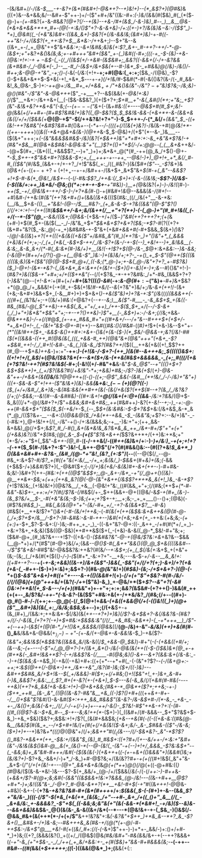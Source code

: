 -(&/&#+/_/-/(&-$___-+-&?+(&*(#&#+!-@&*+?--+)&!+)--(*_&$?+)(@_#&)&(((+)&--&+&&;&/--&#_+-_$"++-)+/-($"+#+/&"((&:-#+:_(-)&/(&_&(#($&)_#(_(*($-@-)+_-(+_-#&?(_+_-&-#&*&?(@+?(/--+(&)--+&-/_#_+(_&$_/-&-)&)_#--_)__&__@&-(*&+&*&&+*+*_#+-(@(-+:&/()$"+?-&_-&+&)-/+:((_+-)+?_/&(&)&$-$&:-/($$"_)-*+)_@&#((_-(+&"&)&#+:((&&_&+)-$&?(+(/_&-&&!&;_(&#+)&)-*+_-#((-++"&!-/+/(&$?(+_++:&?+$__&*&:-/_++&+;_)_--$+"&--&((&+_+-/_+_@&"++$"&+_&&:+;-&+!&#&;&)&(+:$?_&+-_#-++?-++/-*-@-(&$+;+"+_&?_+&(_)&*(_&;&;+-+#+++"&#_+($&"_+-(_)&#((-#+;(((-+_-$-(&)-+&-(@&:+!+:-$++-$&$-(_-(/_/((&$(_+/-+&#-(&$&#+;_&&?((-&&+(/-/+-&?&&(&+#&#-/_/-@&*(-_)--__-#_/-(&$+/_&+$&(+--#-)&*_$-_+#&*&*_)_@(/&)-/_&()_/-#_++;_&-@_@-_+"&"_-+;()-(-*&(-(_/&:_(+!+__-+;+#(@&:(_+:+;__($&_-/(@&)_-$?()-$+&&+&*+$-$+&(-+!_+&*_$_---_+-_+)(/+!&/_#-$&#(*-#(-&(()&?(&-/(-_#_&&-&!_&_@&-_$-)+:-*++_@+:_/&__#+_+/+&&$_++/$"+&()&(&"-*_/&"$?-+$"&)$?&;-/&;&)-@()(#&"-/$"&"-&-@&+++_($"_-+___+?--&$(&&(+_-@&!+:&)(/(_$"__+&+:-/&++&+(__(-($&-&$&?_)(+($+?+;_$+#__+"-&(_&#()(*+;+"&;_+$?(_&"-_&!&+&?+*&+&"(-&;(--(+$---($"&_+(-(&_+#&:((+----@&$+#(#_$+;&!-@(_&&(*+_(/++_#+-(#+#$?&#&!+)&?((_@-$&?($_$_$&!&-&&-(+&+*+-&-(&&+&(&((/+/+/($&&(*+__@(@-+$"-$(/++&?&!+?+"-)-$_$+++_-/-_(*_&(/__+*(&&"_$_-((+(&!-++?&#&"(+&#$?&#+#(*()&_+--_(_-*+--/-((((+(/((&(+)&?_/-/&(&-+#(@_(&!+*-((++_-+_++_+)((_&((-*&+_@_&+&(&-)(@++_&-$_$-@&)+/(+$"(*--&-_)&___--($(&+"+++;+*_(-(&"&&&$&#&$-/&)_(&?(+_$&++)&"+*+#+:+:-&_+&"&*$?&!-+(#&"+$&__#(@&+&$_#&!-&_@&:&"+"(__)$?+(()+"+$(/-/+:_@_@_--(_(__&+&*++&/--(@+$(#+_-(&*(((_+&&$$?_--)+"_)+)+;&*&+_@(*(#_-++(@_&_/+$()-@+_-*-$_$++-+$"&&+#+?($&&-$+;+_(__+++-+--++_--@&!-)+)_@+!+_+*_&(/_#-#_(($&"(#_/&$_(&&+-+/+-+?_/+!$"&$(_+:_/((_#&?-)(&($_#+($"--_-$?&_+)&(_@&+(_+-((+$-++?+(+!+_+$--+-+/&#++-/(&+$+_&*$"&+_$(#-+(_&"--&&$?+!+$-#-&(*_@&!_/&$+_--(-(/-#&:_$$?_/++&:(/_$+)+:(-&-((&!&;__-$$?-)(/&$-(-$((&/+:++_)&*&/-@&;()(*+:+*-+-$+-__+"_#&)_)-)__+(_@&(&?(_+)-)-/&!(_(#-)_-++($_-+/_@&!&+-++/-$-)-/+?+&(#-_()-+(#&#+!_&_@--&&&(_&-/(#+!--+#_)&#-/++&:(#_(&"(++?&+_#_+()+_(&&(_(&+&_((($(#&:_((/_/&(+"__-&-*&:(__/&__$+*_&-(()__+"_&&!_-(@_--/_$___#&?-_(+_&-&-$-_+?&((&&"(@_-$"$?()(/(/+:+:+!--(++$($(#_(__&$&*+/-&+;&/(&+*(/__+"+?(*+)-(-(_@-)+"(#_#+!&((_(-+/(--*-($"(@_-__-&&/((_&+;(@&_&*-(+$&-+/+/($_$-)$"&#(++?+++?+;(_+_(_&(+#-)+$(#_$+-(&($(__-_/-/&"&_+$+"_$&*&+$?+&+?($&;-*$?-#_($?((+?+$(&+#+"&?($_-&:_@(-+_+)&#&#&-+-$"&+(+&#_+&&+#(-_#+$&&_$(&+)_(_)&?-/_@_/_-&((&_)+*+?(++(((+&(&(_(+&($"+/&#&_&"(#_)(*+?&-_)+"()&"+*_(_&&&(+&)&(+(+;+;-/_(+_(*&(_-&$+$-++/_/&-$?+(_&-/-+-*_$(--)_+&!+--)+_&!&&__(-&:&;_&-&_&+/(*-#(_&:&*(#-)&/+)+__(&!(-+!$?+$(@-/&-_$_@+:&*+&&:-_-)&-_&&;(_-&(@+(_#_++/+$(/$?()-@-+(__@&-$"_)&:-)+(&)&/+;+?-_-+()_+_$-_$"(@++($(((&((((&;&)(_&+($&"(@(@-$_$+#_@+/_((-&;(*_@-)+;+-&(_@-/&"+?+?_+-#$?&)($_)-@+!-(&*-*&?-(_(&+&*_&+:&*+(+(&!+-($+)(*_)+-&)(*-)+;&--#_)()&"+!-)-(_#&?+)&(($&-+"+#+;+/+(($+*&"(_--(/(+$?&_-*-++?&#&:_/+*-#&_(&&$+?+?(*-)&*&"(@-_-_(_+!-&+:_+(#+(+/+__#+(&?(((_()-&_#(-+:_&-@(#_$+:-($"&)+___-#+)_&+$&?+*(@_@_/+_&&&!+(-*(#_+-$&(+!&!_#-*&/(_-_-&_(+?&"+)&/+;_/_&-_&+(++!_/-(&+(+&;-&+#+)&&+$+_(-&__#+)+)+$+&+(_)-+&*(*$"&)+)+?&-+:$"(/&_(((*((&&_&++(-(((#_+(_(*&?&/+;-+((&/+)_#&:(+_@&?+(-*-+--&;_)__&($"-#___-_-&_&$+$_+(&((-#&_(#&/-@(_$"++&)-++_&$(_&_+"+/_++)_/++-$($_$+_+/(*--_/-$-&+(_/_)+"+)&*&"+$&"+"+;-+--+?()+*&)-)$"+__(-_&$+)+:-/-&+;(/_/&;+&&_-@&*++&)-/-+(/(#_@_$_(+-++_#&&_#+"+((#+&+/---/+"&--#+++$+(+$+/-*+_&*()+!-_(_-(&!+"&$-@+-_#(++)-$-$&#((_#&:()(/_#&#-((#_)+!_$+(+&-)&--$+"+*-$(*$"((&!_#++($+_-&&$-&()_++#+:+&+-()&(+(&-($-)(*_$&/-@&_&-+;&?(/&!-#_#($(*((&&&-((++_#(@&(&(_(((_+&&-#_++)(@&"&+(@&"+++"(+&+_-$?+$&#_++!-/_/_#+!(-&#-_-&_(_)(&-&_/$?(*_#&?++_/($((__++&(+&((+!_$$?++(#_@--+$+_&)++&_-)+:+"-__++:_)-(+!(&-/-$+?-(++_)(&(#--&+++&;_$((((()&$+:((+!+!+/(_&$_/+(_@&/($&?&*(+--&*($+/&-(*+&(#&$+&&&&&_-_(+;_#(((/(+&(+?$?&!-++?(#$?&!&$(_-#+;(-&!((+/-#&"+&__&-&"_$-&_@$"--+"((()+$+?&$+$&*+)+_(_+/$?(&&?_#(/+_&!&"-*+;+&&)+#&;-/$?-)&(+$_/(*_+_)-@&-&"++-/_+&&+(&__(()&/__&?_@_@+_+*+*_((-()-_((+;-@$"_&&(-(&#__(*+!&/_/-/-/&)+"&"+)(((+-$&-&-$"+!++-($"&!_&+)(&_)-&&__(_&+_&:_$(--(+)(@$?((-__)($_(+/+/&#_/_&+)&;-&(#&:&&(*+#++(&(-(&(/+&($$?(*+$_$(#--+?(&_/_/&?&?(/+;(/-$_&&;--&!(#--&-&#_#&)_-((_#+:_&+!+__@(/(&+(+:_@+(_(&&__-/&:+?&*&/(@+$-&_&(((/+*-@(/&#+?+/$"+*&&&;&#+&+#&;_++*(#&#++_)_-&?(+-*&!--+;-)_-+:-@-++*(#_-&&+$+"($&*($_$(-+*&/_+-$_(--_$_$+(&:&#&:-$-$+?&$_+&:(/&+&$_&-*_&(*_@_/(($?&*+-__--_&+:()(@&&_@($_/+&(*+-+&&_-$_-(&&"&;+*$?+:--&/+)&"-_-(-#&:+)_@+!&!++(/(_-/&"-+()-/+:&(&&&;&;-+__-)&:+"+;(++_&&-&+&&)_@(/+$+;&_$?_#_/-#()_&+(&*&!&_&?&*&_&_++_/&*-#+/$"+"+(+"(/+&&)&?_/_/&"+$(#&;(@(_&-_$__-(+(__$"$?&+&++(_$$?&++*+/(++)&:+*&;+"(*-$_/+:+"_$+(_$&"-*&++-(@_#-*(__(-/-++&(/-((#_++(&)_&+/+:-)-*_)+/&:_)_-+(+;+!+?-(-*+*($_$(#-/(&+?+:$"-)&!-(_&++-@$"(/+?(#(#&&()&:--(#(($?+$&!_$_&+*_)()(&&+&#+#+-&?&-_(&#_/(@-*+"&!_(&?_(+:$"_/(--__((--@($(/_--@-#&_+:&+$?-#_/$?_+(#((+"&(+:&/__-/+_+;&(&/_)-$&&+_(#+_&)+(&;(-_&&(+$&$-/+)_&&#_/$?+)(_-@&#($+;(*-/(/+)&_(+&/_-&(&)_#+-&+_(++-*-)-#+#&-&;&!-)&#+?(++*_-(#&:+(+_+((@$"&$_$+;_@-_&+-/&*_-+"(/_@++()((&)-@__+*&*-$&;+_(++;(+_+&___&?(@(_-@-(&"+&++(/&$$?+*+*&_&(+!_)&_-&-*$?(*+!$?&)&;_(+!&)&!+)(@&?&__/_+&__(-@&!+"&:_((#(&&_+"+;(/(#&;(*+$_+(*-#-&&"-_&)_$+-_++:+/+?(#(/$?&-(/_#&$(/+-_$++(&&+-@+((@&/-&_$-+(#+_(&-)-(&_$?&/+__$-_-#(+&"&(&;-$-)&;(++;+?_$+-+;__+;&;-_+_+___()--()+;(@&)(-(#$?&_(#&$_)-__#&(_&(&(@+"+"-(&/-#+_+/_-+?-&(&&*$?__-#-&_)(#&$(+__++&!$?+"()_&+(-#-(&/+!++&;-_(_-#(&(+(++(&$&:&+&++&(@(#-@-(_/+;$?+$+/&__/-$+?-)_#-*&#&:-&-#-++--)&#(+(+&;+&+(+_-*++&:(_+_&;&;-*(+_(+:_)+*-$+_$?-$-&+:(/-)&;-#++_+_-_)_-((-&+"&?-@+:((-_&++_-/+#(#(*+/_+_)-+&:+?&+_+&;&)($&((@-$&)(*+#+*&$($+(_-(+&)-&-&((_@-*_$&!-#+"&;+;($&#-@+_(#_)&?&+--+!$?-(($+$&-()-_($&#&?&"-@-+(@&/$?&:+&_+&?&--$&&(__@-*+)+/(*(#$"(#-@+)&(_/+;_(&_&--@()___$-#(_&++"&&()(@_@_$+&((((&_&#---/$"$"&+&!-#_#$"&!-@&$&?&:++&?(#(&_/--+:&$+;(+_(_$(/&(+:_&+$_+(+&"+(&;-(&;_(_/+&(#(*($((_)-/-)-(_$(#+*_-&:+?+"-__+&;---&-$-*+/-&--__&_&!+:((+#+-+?-*--+__(-*+-&;+&&)((&-+)_/&+(&$"-)&&(_-$&"(_+/(/+?(_+;_)_-_&+)_/+?(+&(_+&-(_-#+*+-($-)+)+:&)+;&$+?-)(#&-_@(_&"&!+)(#_$&)-(&;-/+$+&+?-)(@-(-*_+()_$-&$"&+&*+)+#((+"+----*&-+(()(&&#+!_(+)-*(/+(+"$"+$&?-#(#-/&/-_(/(/(@&)(+_$(@$"+++*&/+(&?_(-/+_+($"&)-&_)_+-@&/+*($+_$?--&"+?(-&#()&:+!+*&!(+_$-&---/+(+)(#_&&"+)+-+"+;+:+;&*&?(*&$&#-(+?++()-)&&(#_++(+(+--_&/$?&/-_++-*(_-&_-&?_-(&($$"+#&:+&(+-/+*&/&?_/(#&;(/+--((#+)-@_#()-#-/-/(++;+--@_@(-(/_$(@+!+_&_&*-(+&((_+&&_@(/+(-(()&!((_)+)(@+($"__&#+)&)(&(_+:_/&/&;&$&;&*+--)+;(/(+&__$+-+(&_(#+)_/(&&:+;++&:&*-$(/&)(&(*++--+?+)+)&)(/$?-&+$&_+?-&(/_&&?_&_-(#&?+/(/-/-&(&_(+?+?(-+)+$+#&:+$&$&:&"(/(/__+&_#&;-&&*+)-(_-+*+++__)_/$"-+(--++)-*(*&$(+(@(#-*_/+!()&*_&&$&/(@&*&((/__(@-/&)+-&"-*&/&)(++)+&(#(#-*()_&__&/&&+&-@&&(+_$_)_/-)-+$"-(_+-_&/(+-@&+-&-&&!&-_$_)-+&($?-*(&&"+;_&&!&$(*&$&?&((&&_&_&/(*&-&((/_$_+&&-@_$&)_)-#+"(*-(-(+&&((_+#_/+;(&--&;-(+--_--(-$"+/_@_@+?-)+/(&+_&*()-/&(-@&(&(++((-$-_()_$&)&*(@_+-+(#+*&(-_&#+!&&+*$?-(_-+/&&$?&-(/____-#(@&;&)()-&+--&+?(&&:&+(/&-&:_--)-+($(&&;&*-+&$_)(-+&((-+&)+#+:((+(+*--+*+#(_-(-(&"+?$?-*-(-/(&_+_@+:-++;+:&$(@++(/-@&*-)++_/&*-+&"_/&?(#-)&;($+/((-)&)--_-&#++_$&#&_&/+$+!&--$(_+/&&&)-#($+;+_(/+#&;()+!($&"+!_+-)&+_&-#+(-)&_&&$?+;&_&:__(_$?_#+(+-&?(+-(+&+)_$-$---&(-&_&/(/(+&#(#-#&(----++&)(++?+&_&&!+&-&&:+!+)-@+&+&&;(#&+-*_@&*+($?+;++&;-+-)($+*_++#__(&-_&"_((@((&-&?-#&"&__+&_((-)$?()+#+*_((_(++_&+-#+--/__()+$&"$?&#_/()-&-&_#($+:+++_&&_#&&$"(*&-&?-/&-&$+#-/(*-&_-_+&-_-+-_/&(()+;&(&(-&+;_/(/_/-/-+(/-)+)+--++/-&()-_$?&!-#$"+*&-+?+:(-(#-((#_((@$?-*&:-$+&_#--_$-+--&;&!++(*-_($+)-)(_((&#+/(#-&&&--_$+"$?&$+$-&_)-+&_+$&)($&?+;&$&:+!+/$?(_(&(#+&&$&;(*+&--+&(*_#(-(*(-((+*&-&:(_(#&_(@_-&*__(*&*&)_$(#(&_+_--/+$+#+!&/(+(#(+(/+&(_&!($-&+;&/-_&-_$_#&&_-(($"-/&-&;($+)+)+--*+)&?&_+*((()_@(@&"+/(/+;_&&++"_#(*($_(($&--_-/(/-$&*&?-_&"-*$?$?()_#&?-*&&+*(++_-$&:+/(&&"_$_(&)_#_#&$+:((+?_#+/(+_--&_/++-/+:&:+"&#+(&"-/&!&(&$()&#-@__&(+_(&()-*(--@-(&!(_-(&"-+(--)+!+/_&&&_-$?&:&$+"--(_-&&;&)+_&"&#-#+++/&#(-($(&(&(-_)(+&++*+(_(-(+-_+_&+(()&&&"+)(&&#()&;+(&/&?+)-_$?+&_-&&+/-)+*_/-&_)+#-@$?&;+/(&(&$?$?_#+-+(+((_(#+!&$(_&"+"&-_&+$-$(/$"(*_/+(+(&!-_+---(@+"_&&+&*_+&(_&_@(+(*++_)_@()(/_@(+((-@+#&:((_)(#_@&/($(&-&-*&!-)&---$?-$(+_&&/+_(@-/+/($&&(/_&(_-/(-(/_++:-)-#++_&-(+*&&+/$?-#(@+;&;&#(-(&&"((&$&&+!&:+?&&&_(@-/&!---((*&-+#+_+__@$?+#+*-)+;&!((&"&-_/-@+?_#-@&-&*+?(*+__+&!-#+$(-+"_#((&_+++!-@_@&-+#&)(-&+-(-(__+?&_-+&?&?&#-#+(&*(#+++_+/+:_$(&&(_$-(-(_#+)+-&--(&*&_$?+"&/&-_)(((-(/$"-$(*&_(+&(+*_(&(&;_/+"--+#-_&+_/+((_()+"_&__(/(_-_&+&/&:_+-&&&&?_-$"+$(_((-&&;&;&"&(+"(&(-&&-*(*&#+!_-+/&)($--&)&---&&+&&)&*&$&-_@()(&(&-_&-&((&+/&*(--*---*(@&!&+-+-(_$&_-)()&$(/-@&&_#&+(&(++*(*-/+(+/$"__&++!&?&"+:&*(-&?&"+$++_)+*&_&--*+?_&_-$?&+_(_)__&#&$+$-/+)&-&;-_-#&+++_&_&(#&*_-+/(@(*(+-@_/-#-*++_$&:-/&+$"_@___+&!-#(*+((*&/_#+:(/(-(*-&+)$"++-)-)+*+-_&&/-)+:()+/+#-*_)+)&;((+?_(&&&(&?()_+((+/_/(@&$(@&_(#&/&#+"-#&(&_&/&$+$-+(--++?&&&+(*(-+"-&_(+"+$&-_-_/_/++(_+_&/+&&:+-_+(#($&)+"&&-#+#&&&(&;-*__-(-++--#&#-_-((#(_&&(+_$+++++;((_(-)((&&(@&*_)+;(__&&(+(_:_:
